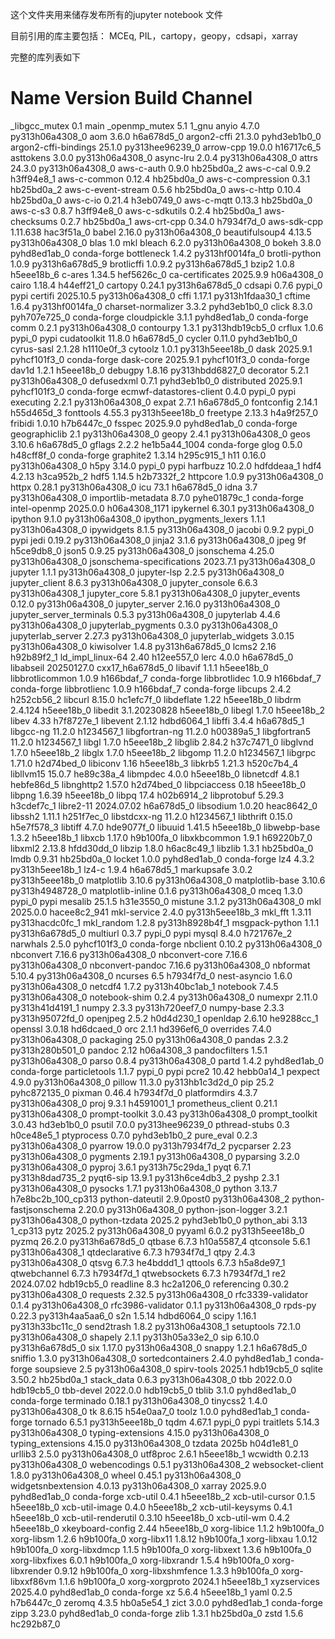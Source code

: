 这个文件夹用来储存发布所有的jupyter notebook 文件

目前引用的库主要包括：
MCEq, PIL，cartopy，geopy，cdsapi，xarray

完整的库列表如下
# Name                       Version          Build               Channel
_libgcc_mutex                0.1              main
_openmp_mutex                5.1              1_gnu
anyio                        4.7.0            py313h06a4308_0
aom                          3.6.0            h6a678d5_0
argon2-cffi                  21.3.0           pyhd3eb1b0_0
argon2-cffi-bindings         25.1.0           py313hee96239_0
arrow-cpp                    19.0.0           h16717c6_5
asttokens                    3.0.0            py313h06a4308_0
async-lru                    2.0.4            py313h06a4308_0
attrs                        24.3.0           py313h06a4308_0
aws-c-auth                   0.9.0            hb25bd0a_2
aws-c-cal                    0.9.2            h3ff94e8_1
aws-c-common                 0.12.4           hb25bd0a_0
aws-c-compression            0.3.1            hb25bd0a_2
aws-c-event-stream           0.5.6            hb25bd0a_0
aws-c-http                   0.10.4           hb25bd0a_0
aws-c-io                     0.21.4           h3eb0749_0
aws-c-mqtt                   0.13.3           hb25bd0a_0
aws-c-s3                     0.8.7            h3ff94e8_0
aws-c-sdkutils               0.2.4            hb25bd0a_1
aws-checksums                0.2.7            hb25bd0a_1
aws-crt-cpp                  0.34.0           h7934f7d_0
aws-sdk-cpp                  1.11.638         hac3f51a_0
babel                        2.16.0           py313h06a4308_0
beautifulsoup4               4.13.5           py313h06a4308_0
blas                         1.0              mkl
bleach                       6.2.0            py313h06a4308_0
bokeh                        3.8.0            pyhd8ed1ab_0        conda-forge
bottleneck                   1.4.2            py313hf0014fa_0
brotli-python                1.0.9            py313h6a678d5_9
brotlicffi                   1.0.9.2          py313h6a678d5_1
bzip2                        1.0.8            h5eee18b_6
c-ares                       1.34.5           hef5626c_0
ca-certificates              2025.9.9         h06a4308_0
cairo                        1.18.4           h44eff21_0
cartopy                      0.24.1           py313h6a678d5_0
cdsapi                       0.7.6            pypi_0              pypi
certifi                      2025.10.5        py313h06a4308_0
cffi                         1.17.1           py313h1fdaa30_1
cftime                       1.6.4            py313hf0014fa_0
charset-normalizer           3.3.2            pyhd3eb1b0_0
click                        8.3.0            pyh707e725_0        conda-forge
cloudpickle                  3.1.1            pyhd8ed1ab_0        conda-forge
comm                         0.2.1            py313h06a4308_0
contourpy                    1.3.1            py313hdb19cb5_0
crflux                       1.0.6            pypi_0              pypi
cudatoolkit                  11.8.0           h6a678d5_0
cycler                       0.11.0           pyhd3eb1b0_0
cyrus-sasl                   2.1.28           h1110e0f_3
cytoolz                      1.0.1            py313h5eee18b_0
dask                         2025.9.1         pyhcf101f3_0        conda-forge
dask-core                    2025.9.1         pyhcf101f3_0        conda-forge
dav1d                        1.2.1            h5eee18b_0
debugpy                      1.8.16           py313hbdd6827_0
decorator                    5.2.1            py313h06a4308_0
defusedxml                   0.7.1            pyhd3eb1b0_0
distributed                  2025.9.1         pyhcf101f3_0        conda-forge
ecmwf-datastores-client      0.4.0            pypi_0              pypi
executing                    2.2.1            py313h06a4308_0
expat                        2.7.1            h6a678d5_0
fontconfig                   2.14.1           h55d465d_3
fonttools                    4.55.3           py313h5eee18b_0
freetype                     2.13.3           h4a9f257_0
fribidi                      1.0.10           h7b6447c_0
fsspec                       2025.9.0         pyhd8ed1ab_0        conda-forge
geographiclib                2.1              py313h06a4308_0
geopy                        2.4.1            py313h06a4308_0
geos                         3.10.6           h6a678d5_0
gflags                       2.2.2            he1b5a44_1004       conda-forge
glog                         0.5.0            h48cff8f_0          conda-forge
graphite2                    1.3.14           h295c915_1
h11                          0.16.0           py313h06a4308_0
h5py                         3.14.0           pypi_0              pypi
harfbuzz                     10.2.0           hdfddeaa_1
hdf4                         4.2.13           h3ca952b_2
hdf5                         1.14.5           h2b7332f_2
httpcore                     1.0.9            py313h06a4308_0
httpx                        0.28.1           py313h06a4308_0
icu                          73.1             h6a678d5_0
idna                         3.7              py313h06a4308_0
importlib-metadata           8.7.0            pyhe01879c_1        conda-forge
intel-openmp                 2025.0.0         h06a4308_1171
ipykernel                    6.30.1           py313h06a4308_0
ipython                      9.1.0            py313h06a4308_0
ipython_pygments_lexers      1.1.1            py313h06a4308_0
ipywidgets                   8.1.5            py313h06a4308_0
jacobi                       0.9.2            pypi_0              pypi
jedi                         0.19.2           py313h06a4308_0
jinja2                       3.1.6            py313h06a4308_0
jpeg                         9f               h5ce9db8_0
json5                        0.9.25           py313h06a4308_0
jsonschema                   4.25.0           py313h06a4308_0
jsonschema-specifications    2023.7.1         py313h06a4308_0
jupyter                      1.1.1            py313h06a4308_0
jupyter-lsp                  2.2.5            py313h06a4308_0
jupyter_client               8.6.3            py313h06a4308_0
jupyter_console              6.6.3            py313h06a4308_1
jupyter_core                 5.8.1            py313h06a4308_0
jupyter_events               0.12.0           py313h06a4308_0
jupyter_server               2.16.0           py313h06a4308_0
jupyter_server_terminals     0.5.3            py313h06a4308_0
jupyterlab                   4.4.6            py313h06a4308_0
jupyterlab_pygments          0.3.0            py313h06a4308_0
jupyterlab_server            2.27.3           py313h06a4308_0
jupyterlab_widgets           3.0.15           py313h06a4308_0
kiwisolver                   1.4.8            py313h6a678d5_0
lcms2                        2.16             h92b89f2_1
ld_impl_linux-64             2.40             h12ee557_0
lerc                         4.0.0            h6a678d5_0
libabseil                    20250127.0       cxx17_h6a678d5_0
libavif                      1.1.1            h5eee18b_0
libbrotlicommon              1.0.9            h166bdaf_7          conda-forge
libbrotlidec                 1.0.9            h166bdaf_7          conda-forge
libbrotlienc                 1.0.9            h166bdaf_7          conda-forge
libcups                      2.4.2            h252cb56_2
libcurl                      8.15.0           hc1efc7f_0
libdeflate                   1.22             h5eee18b_0
libdrm                       2.4.124          h5eee18b_0
libedit                      3.1.20230828     h5eee18b_0
libegl                       1.7.0            h5eee18b_2
libev                        4.33             h7f8727e_1
libevent                     2.1.12           hdbd6064_1
libffi                       3.4.4            h6a678d5_1
libgcc-ng                    11.2.0           h1234567_1
libgfortran-ng               11.2.0           h00389a5_1
libgfortran5                 11.2.0           h1234567_1
libgl                        1.7.0            h5eee18b_2
libglib                      2.84.2           h37c7471_0
libglvnd                     1.7.0            h5eee18b_2
libglx                       1.7.0            h5eee18b_2
libgomp                      11.2.0           h1234567_1
libgrpc                      1.71.0           h2d74bed_0
libiconv                     1.16             h5eee18b_3
libkrb5                      1.21.3           h520c7b4_4
libllvm15                    15.0.7           he89c38a_4
libmpdec                     4.0.0            h5eee18b_0
libnetcdf                    4.8.1            hebfe86d_5
libnghttp2                   1.57.0           h2d74bed_0
libpciaccess                 0.18             h5eee18b_0
libpng                       1.6.39           h5eee18b_0
libpq                        17.4             h02b6914_2
libprotobuf                  5.29.3           h3cdef7c_1
libre2-11                    2024.07.02       h6a678d5_0
libsodium                    1.0.20           heac8642_0
libssh2                      1.11.1           h251f7ec_0
libstdcxx-ng                 11.2.0           h1234567_1
libthrift                    0.15.0           h5e7f578_3
libtiff                      4.7.0            hde9077f_0
libuuid                      1.41.5           h5eee18b_0
libwebp-base                 1.3.2            h5eee18b_1
libxcb                       1.17.0           h9b100fa_0
libxkbcommon                 1.9.1            h69220b7_0
libxml2                      2.13.8           hfdd30dd_0
libzip                       1.8.0            h6ac8c49_1
libzlib                      1.3.1            hb25bd0a_0
lmdb                         0.9.31           hb25bd0a_0
locket                       1.0.0            pyhd8ed1ab_0        conda-forge
lz4                          4.3.2            py313h5eee18b_1
lz4-c                        1.9.4            h6a678d5_1
markupsafe                   3.0.2            py313h5eee18b_0
matplotlib                   3.10.6           py313h06a4308_0
matplotlib-base              3.10.6           py313h4948728_0
matplotlib-inline            0.1.6            py313h06a4308_0
mceq                         1.3.0            pypi_0              pypi
mesalib                      25.1.5           h31e3550_0
mistune                      3.1.2            py313h06a4308_0
mkl                          2025.0.0         hacee8c2_941
mkl-service                  2.4.0            py313h5eee18b_3
mkl_fft                      1.3.11           py313hacdc0fc_1
mkl_random                   1.2.8            py313h8928b4f_1
msgpack-python               1.1.1            py313h6a678d5_0
multiurl                     0.3.7            pypi_0              pypi
mysql                        8.4.0            h721767e_2
narwhals                     2.5.0            pyhcf101f3_0        conda-forge
nbclient                     0.10.2           py313h06a4308_0
nbconvert                    7.16.6           py313h06a4308_0
nbconvert-core               7.16.6           py313h06a4308_0
nbconvert-pandoc             7.16.6           py313h06a4308_0
nbformat                     5.10.4           py313h06a4308_0
ncurses                      6.5              h7934f7d_0
nest-asyncio                 1.6.0            py313h06a4308_0
netcdf4                      1.7.2            py313h40bc1ab_1
notebook                     7.4.5            py313h06a4308_0
notebook-shim                0.2.4            py313h06a4308_0
numexpr                      2.11.0           py313h41d4191_1
numpy                        2.3.3            py313h720eef7_0
numpy-base                   2.3.3            py313h95072fd_0
openjpeg                     2.5.2            h0d4d230_1
openldap                     2.6.10           he9288cc_1
openssl                      3.0.18           hd6dcaed_0
orc                          2.1.1            hd396ef6_0
overrides                    7.4.0            py313h06a4308_0
packaging                    25.0             py313h06a4308_0
pandas                       2.3.2            py313h280b501_0
pandoc                       2.12             h06a4308_3
pandocfilters                1.5.1            py313h06a4308_0
parso                        0.8.4            py313h06a4308_0
partd                        1.4.2            pyhd8ed1ab_0        conda-forge
particletools                1.1.7            pypi_0              pypi
pcre2                        10.42            hebb0a14_1
pexpect                      4.9.0            py313h06a4308_0
pillow                       11.3.0           py313hb1c3d2d_0
pip                          25.2             pyhc872135_0
pixman                       0.46.4           h7934f7d_0
platformdirs                 4.3.7            py313h06a4308_0
proj                         9.3.1            h4591001_1
prometheus_client            0.21.1           py313h06a4308_0
prompt-toolkit               3.0.43           py313h06a4308_0
prompt_toolkit               3.0.43           hd3eb1b0_0
psutil                       7.0.0            py313hee96239_0
pthread-stubs                0.3              h0ce48e5_1
ptyprocess                   0.7.0            pyhd3eb1b0_2
pure_eval                    0.2.3            py313h06a4308_0
pyarrow                      19.0.0           py313h7934f7d_2
pycparser                    2.23             py313h06a4308_0
pygments                     2.19.1           py313h06a4308_0
pyparsing                    3.2.0            py313h06a4308_0
pyproj                       3.6.1            py313h75c29da_1
pyqt                         6.7.1            py313h8dad735_2
pyqt6-sip                    13.9.1           py313h6ce4db3_2
pyshp                        2.3.1            py313h06a4308_0
pysocks                      1.7.1            py313h06a4308_0
python                       3.13.7           h7e8bc2b_100_cp313
python-dateutil              2.9.0post0       py313h06a4308_2
python-fastjsonschema        2.20.0           py313h06a4308_0
python-json-logger           3.2.1            py313h06a4308_0
python-tzdata                2025.2           pyhd3eb1b0_0
python_abi                   3.13             1_cp313
pytz                         2025.2           py313h06a4308_0
pyyaml                       6.0.2            py313h5eee18b_0
pyzmq                        26.2.0           py313h6a678d5_0
qtbase                       6.7.3            h10a5587_4
qtconsole                    5.6.1            py313h06a4308_1
qtdeclarative                6.7.3            h7934f7d_1
qtpy                         2.4.3            py313h06a4308_0
qtsvg                        6.7.3            he4bddd1_1
qttools                      6.7.3            h5a8de97_1
qtwebchannel                 6.7.3            h7934f7d_1
qtwebsockets                 6.7.3            h7934f7d_1
re2                          2024.07.02       hdb19cb5_0
readline                     8.3              hc2a1206_0
referencing                  0.30.2           py313h06a4308_0
requests                     2.32.5           py313h06a4308_0
rfc3339-validator            0.1.4            py313h06a4308_0
rfc3986-validator            0.1.1            py313h06a4308_0
rpds-py                      0.22.3           py313h4aa5aa6_0
s2n                          1.5.14           hdbd6064_0
scipy                        1.16.1           py313h33bc11c_0
send2trash                   1.8.2            py313h06a4308_1
setuptools                   72.1.0           py313h06a4308_0
shapely                      2.1.1            py313h05a33e2_0
sip                          6.10.0           py313h6a678d5_0
six                          1.17.0           py313h06a4308_0
snappy                       1.2.1            h6a678d5_0
sniffio                      1.3.0            py313h06a4308_0
sortedcontainers             2.4.0            pyhd8ed1ab_1        conda-forge
soupsieve                    2.5              py313h06a4308_0
spirv-tools                  2025.1           hdb19cb5_0
sqlite                       3.50.2           hb25bd0a_1
stack_data                   0.6.3            py313h06a4308_0
tbb                          2022.0.0         hdb19cb5_0
tbb-devel                    2022.0.0         hdb19cb5_0
tblib                        3.1.0            pyhd8ed1ab_0        conda-forge
terminado                    0.18.1           py313h06a4308_0
tinycss2                     1.4.0            py313h06a4308_0
tk                           8.6.15           h54e0aa7_0
toolz                        1.0.0            pyhd8ed1ab_1        conda-forge
tornado                      6.5.1            py313h5eee18b_0
tqdm                         4.67.1           pypi_0              pypi
traitlets                    5.14.3           py313h06a4308_0
typing-extensions            4.15.0           py313h06a4308_0
typing_extensions            4.15.0           py313h06a4308_0
tzdata                       2025b            h04d1e81_0
urllib3                      2.5.0            py313h06a4308_0
utf8proc                     2.6.1            h5eee18b_1
wcwidth                      0.2.13           py313h06a4308_0
webencodings                 0.5.1            py313h06a4308_2
websocket-client             1.8.0            py313h06a4308_0
wheel                        0.45.1           py313h06a4308_0
widgetsnbextension           4.0.13           py313h06a4308_0
xarray                       2025.9.0         pyhd8ed1ab_0        conda-forge
xcb-util                     0.4.1            h5eee18b_2
xcb-util-cursor              0.1.5            h5eee18b_0
xcb-util-image               0.4.0            h5eee18b_2
xcb-util-keysyms             0.4.1            h5eee18b_0
xcb-util-renderutil          0.3.10           h5eee18b_0
xcb-util-wm                  0.4.2            h5eee18b_0
xkeyboard-config             2.44             h5eee18b_0
xorg-libice                  1.1.2            h9b100fa_0
xorg-libsm                   1.2.6            h9b100fa_0
xorg-libx11                  1.8.12           h9b100fa_1
xorg-libxau                  1.0.12           h9b100fa_0
xorg-libxdmcp                1.1.5            h9b100fa_0
xorg-libxext                 1.3.6            h9b100fa_0
xorg-libxfixes               6.0.1            h9b100fa_0
xorg-libxrandr               1.5.4            h9b100fa_0
xorg-libxrender              0.9.12           h9b100fa_0
xorg-libxshmfence            1.3.3            h9b100fa_0
xorg-libxxf86vm              1.1.6            h9b100fa_0
xorg-xorgproto               2024.1           h5eee18b_1
xyzservices                  2025.4.0         pyhd8ed1ab_0        conda-forge
xz                           5.6.4            h5eee18b_1
yaml                         0.2.5            h7b6447c_0
zeromq                       4.3.5            hb0a5e54_1
zict                         3.0.0            pyhd8ed1ab_1        conda-forge
zipp                         3.23.0           pyhd8ed1ab_0        conda-forge
zlib                         1.3.1            hb25bd0a_0
zstd                         1.5.6            hc292b87_0

